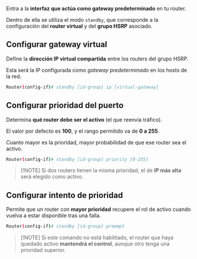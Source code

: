 Entra a la **interfaz que actúa como gateway predeterminado** en tu router.  

Dentro de ella se utiliza el modo `standby`, que corresponde a la configuración del **router virtual** y del **grupo HSRP** asociado.
## Configurar gateway virtual

Define la **dirección IP virtual compartida** entre los routers del grupo HSRP.  

Esta será la IP configurada como _gateway predeterminado_ en los hosts de la red.

```bash
Router(config-if)# standby [id-group] ip [virtual-gateway]
```

## Configurar prioridad del puerto

Determina **qué router debe ser el activo** (el que reenvía tráfico).  

El valor por defecto es **100**, y el rango permitido va de **0 a 255**.  

Cuanto mayor es la prioridad, mayor probabilidad de que ese router sea el activo.

```bash
Router(config-if)# standby [id-group] priority [0-255]
```

> [!NOTE] Si dos routers tienen la misma prioridad, el de **IP más alta** será elegido como activo.

## Configurar intento de prioridad

Permite que un router con **mayor prioridad** recupere el rol de activo cuando vuelva a estar disponible tras una falla.

```bash
Router(config-if)# standby [id-group] preempt
```

> [!NOTE] Si este comando no está habilitado, el router que haya quedado activo **mantendrá el control**, aunque otro tenga una prioridad superior.
